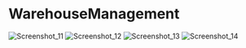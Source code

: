 # WarehouseManagement
![Screenshot_11](https://user-images.githubusercontent.com/96259420/225412137-7ef80dfd-6870-4809-8493-73e36869269b.png)
![Screenshot_12](https://user-images.githubusercontent.com/96259420/225412162-3e549038-7f25-4649-a8e0-6e69fb326f5b.png)
![Screenshot_13](https://user-images.githubusercontent.com/96259420/225412179-cd143f3a-bb0c-4515-a719-595fe16ed983.png)
![Screenshot_14](https://user-images.githubusercontent.com/96259420/225412201-918f9be3-93f7-44e0-8d87-83d59007647b.png)
